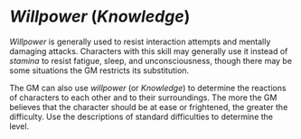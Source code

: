 # *Willpower* (*Knowledge*)

*Willpower* is generally used to resist interaction attempts and mentally damaging attacks. Characters with this skill
may generally use it instead of *stamina* to resist fatigue, sleep, and unconsciousness, though there may be some
situations the GM restricts its substitution.

The GM can also use *willpower* (or *Knowledge*) to determine the reactions of characters to each other and to their
surroundings. The more the GM believes that the character should be at ease or frightened, the greater the difficulty.
Use the descriptions of standard difficulties to determine the level.
